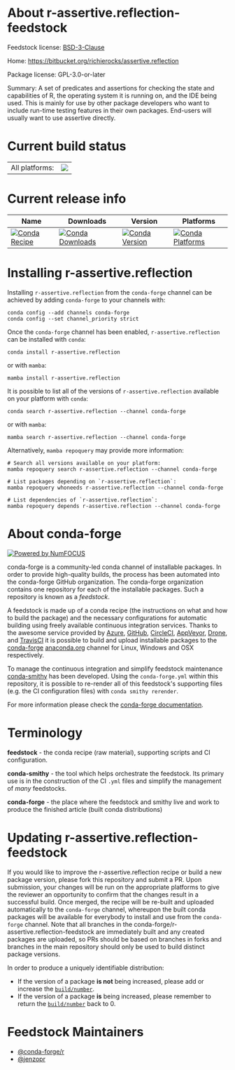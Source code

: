 About r-assertive.reflection-feedstock
======================================

Feedstock license: [BSD-3-Clause](https://github.com/conda-forge/r-assertive.reflection-feedstock/blob/main/LICENSE.txt)

Home: https://bitbucket.org/richierocks/assertive.reflection

Package license: GPL-3.0-or-later

Summary: A set of predicates and assertions for checking the state and capabilities of R, the operating system it is running on, and the IDE being used.  This is mainly for use by other package developers who want to include run-time testing features in their own packages. End-users will usually want to use assertive directly.

Current build status
====================


<table><tr><td>All platforms:</td>
    <td>
      <a href="https://dev.azure.com/conda-forge/feedstock-builds/_build/latest?definitionId=976&branchName=main">
        <img src="https://dev.azure.com/conda-forge/feedstock-builds/_apis/build/status/r-assertive.reflection-feedstock?branchName=main">
      </a>
    </td>
  </tr>
</table>

Current release info
====================

| Name | Downloads | Version | Platforms |
| --- | --- | --- | --- |
| [![Conda Recipe](https://img.shields.io/badge/recipe-r--assertive.reflection-green.svg)](https://anaconda.org/conda-forge/r-assertive.reflection) | [![Conda Downloads](https://img.shields.io/conda/dn/conda-forge/r-assertive.reflection.svg)](https://anaconda.org/conda-forge/r-assertive.reflection) | [![Conda Version](https://img.shields.io/conda/vn/conda-forge/r-assertive.reflection.svg)](https://anaconda.org/conda-forge/r-assertive.reflection) | [![Conda Platforms](https://img.shields.io/conda/pn/conda-forge/r-assertive.reflection.svg)](https://anaconda.org/conda-forge/r-assertive.reflection) |

Installing r-assertive.reflection
=================================

Installing `r-assertive.reflection` from the `conda-forge` channel can be achieved by adding `conda-forge` to your channels with:

```
conda config --add channels conda-forge
conda config --set channel_priority strict
```

Once the `conda-forge` channel has been enabled, `r-assertive.reflection` can be installed with `conda`:

```
conda install r-assertive.reflection
```

or with `mamba`:

```
mamba install r-assertive.reflection
```

It is possible to list all of the versions of `r-assertive.reflection` available on your platform with `conda`:

```
conda search r-assertive.reflection --channel conda-forge
```

or with `mamba`:

```
mamba search r-assertive.reflection --channel conda-forge
```

Alternatively, `mamba repoquery` may provide more information:

```
# Search all versions available on your platform:
mamba repoquery search r-assertive.reflection --channel conda-forge

# List packages depending on `r-assertive.reflection`:
mamba repoquery whoneeds r-assertive.reflection --channel conda-forge

# List dependencies of `r-assertive.reflection`:
mamba repoquery depends r-assertive.reflection --channel conda-forge
```


About conda-forge
=================

[![Powered by
NumFOCUS](https://img.shields.io/badge/powered%20by-NumFOCUS-orange.svg?style=flat&colorA=E1523D&colorB=007D8A)](https://numfocus.org)

conda-forge is a community-led conda channel of installable packages.
In order to provide high-quality builds, the process has been automated into the
conda-forge GitHub organization. The conda-forge organization contains one repository
for each of the installable packages. Such a repository is known as a *feedstock*.

A feedstock is made up of a conda recipe (the instructions on what and how to build
the package) and the necessary configurations for automatic building using freely
available continuous integration services. Thanks to the awesome service provided by
[Azure](https://azure.microsoft.com/en-us/services/devops/), [GitHub](https://github.com/),
[CircleCI](https://circleci.com/), [AppVeyor](https://www.appveyor.com/),
[Drone](https://cloud.drone.io/welcome), and [TravisCI](https://travis-ci.com/)
it is possible to build and upload installable packages to the
[conda-forge](https://anaconda.org/conda-forge) [anaconda.org](https://anaconda.org/)
channel for Linux, Windows and OSX respectively.

To manage the continuous integration and simplify feedstock maintenance
[conda-smithy](https://github.com/conda-forge/conda-smithy) has been developed.
Using the ``conda-forge.yml`` within this repository, it is possible to re-render all of
this feedstock's supporting files (e.g. the CI configuration files) with ``conda smithy rerender``.

For more information please check the [conda-forge documentation](https://conda-forge.org/docs/).

Terminology
===========

**feedstock** - the conda recipe (raw material), supporting scripts and CI configuration.

**conda-smithy** - the tool which helps orchestrate the feedstock.
                   Its primary use is in the construction of the CI ``.yml`` files
                   and simplify the management of *many* feedstocks.

**conda-forge** - the place where the feedstock and smithy live and work to
                  produce the finished article (built conda distributions)


Updating r-assertive.reflection-feedstock
=========================================

If you would like to improve the r-assertive.reflection recipe or build a new
package version, please fork this repository and submit a PR. Upon submission,
your changes will be run on the appropriate platforms to give the reviewer an
opportunity to confirm that the changes result in a successful build. Once
merged, the recipe will be re-built and uploaded automatically to the
`conda-forge` channel, whereupon the built conda packages will be available for
everybody to install and use from the `conda-forge` channel.
Note that all branches in the conda-forge/r-assertive.reflection-feedstock are
immediately built and any created packages are uploaded, so PRs should be based
on branches in forks and branches in the main repository should only be used to
build distinct package versions.

In order to produce a uniquely identifiable distribution:
 * If the version of a package **is not** being increased, please add or increase
   the [``build/number``](https://docs.conda.io/projects/conda-build/en/latest/resources/define-metadata.html#build-number-and-string).
 * If the version of a package **is** being increased, please remember to return
   the [``build/number``](https://docs.conda.io/projects/conda-build/en/latest/resources/define-metadata.html#build-number-and-string)
   back to 0.

Feedstock Maintainers
=====================

* [@conda-forge/r](https://github.com/orgs/conda-forge/teams/r/)
* [@jenzopr](https://github.com/jenzopr/)

